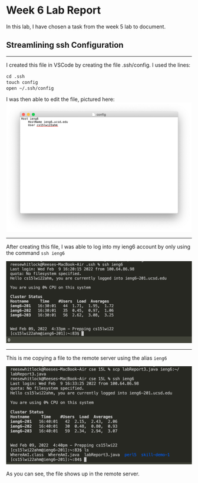 # Week 6 Lab Report
In this lab, I have chosen a task from the week 5 lab to document.

## Streamlining ssh Configuration

---

I created this file in VSCode by creating the file .ssh/config. I used the lines:

```
cd .ssh
touch config
open ~/.ssh/config
```
I was then able to edit the file, pictured here: 
![Image](config.png)

---

After creating this file, I was able to log into my ieng6 account by only using the command `ssh ieng6`

![Image](sshieng6.png)

---


This is me copying a file to the remote server using the alias `ieng6`

![Image](scp.png)

As you can see, the file shows up in the remote server.